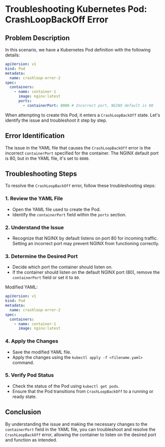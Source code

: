 # Troubleshooting Kubernetes Pod: CrashLoopBackOff Error

## Problem Description
In this scenario, we have a Kubernetes Pod definition with the following details:

```yaml
apiVersion: v1
kind: Pod
metadata:
  name: crashloop-error-2
spec:
  containers:
    - name: container-1
      image: nginx:latest
      ports:
        - containerPort: 8080 # Incorrect port, NGINX default is 80
```

When attempting to create this Pod, it enters a `CrashLoopBackOff` state. Let's identify the issue and troubleshoot it step by step.

## Error Identification

The issue in the YAML file that causes the `CrashLoopBackOff` error is the incorrect `containerPort` specified for the container. The NGINX default port is 80, but in the YAML file, it's set to `8080`.

## Troubleshooting Steps

To resolve the `CrashLoopBackOff` error, follow these troubleshooting steps:

### 1. Review the YAML File

- Open the YAML file used to create the Pod.
- Identify the `containerPort` field within the `ports` section.

### 2. Understand the Issue

- Recognize that NGINX by default listens on port 80 for incoming traffic. Setting an incorrect port may prevent NGINX from functioning correctly.

### 3. Determine the Desired Port

- Decide which port the container should listen on.
- If the container should listen on the default NGINX port (80), remove the `containerPort` field or set it to `80`.

Modified YAML:
```yaml
apiVersion: v1
kind: Pod
metadata:
  name: crashloop-error-2
spec:
  containers:
    - name: container-1
      image: nginx:latest
```

### 4. Apply the Changes

- Save the modified YAML file.
- Apply the changes using the `kubectl apply -f <filename.yaml>` command.

### 5. Verify Pod Status

- Check the status of the Pod using `kubectl get pods`.
- Ensure that the Pod transitions from `CrashLoopBackOff` to a running or ready state.

## Conclusion

By understanding the issue and making the necessary changes to the `containerPort` field in the YAML file, you can troubleshoot and resolve the `CrashLoopBackOff` error, allowing the container to listen on the desired port and function as intended.
